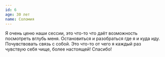 ```yaml
---
id: 6
age: 30 лет
name: Соломия
---
```


Я очень ценю наши сессии, это что-то что даёт возможность посмотреть вглубь меня. Остановиться и разобраться где я и куда иду. Почувствовать связь с собой. Это что-то от чего я каждый раз чувствую себя чище, более настоящей! Спасибо!
